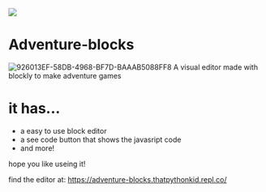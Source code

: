 ![](https://img.shields.io/github/license/gamemake-eng/Adventure-blocks)
# Adventure-blocks
![926013EF-58DB-4968-BF7D-BAAAB5088FF8](https://storage.googleapis.com/replit/images/1599784499074_c3110d5b60d80063f59f742f76915e53.jpeg)
A visual editor made with blockly to make adventure games

# it has...
* a easy to use block editor
* a see code button that shows the javasript code
* and more!

hope you like useing it!


find the editor at: https://adventure-blocks.thatpythonkid.repl.co/
